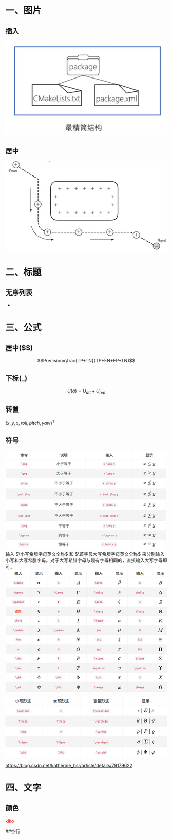 # 一、图片
## 插入
![avatar](picture/ros_tutorials_notes/2.png)
## 居中
<div align=center><img src ="picture/location_planing_notes/1.jpg"/></div>

# 二、标题
## 无序列表
+ 

# 三、公式

## 居中($$)
$$Precision=\frac{TP+TN}{TP+FN+FP+TN}$$

## 下标(_)
$$ U(q)=U_{att}+U_{rep} $$

## 转置
$(x,y,x,roll,pitch,yaw)^\mathrm{T}$

## 符号
![avatar](picture/markdown_notes/1.png)
输入 $\小写希腊字母英文全称$ 和 $\首字母大写希腊字母英文全称$ 来分别输入小写和大写希腊字母。对于大写希腊字母与现有字母相同的，直接输入大写字母即可。
![avatar](picture/markdown_notes/2.png)

![avatar](picture/markdown_notes/3.png)

https://blog.csdn.net/katherine_hsr/article/details/79179622

# 四、文字

## 颜色
<font color=red>kiko</font>

##空行
&nbsp;

